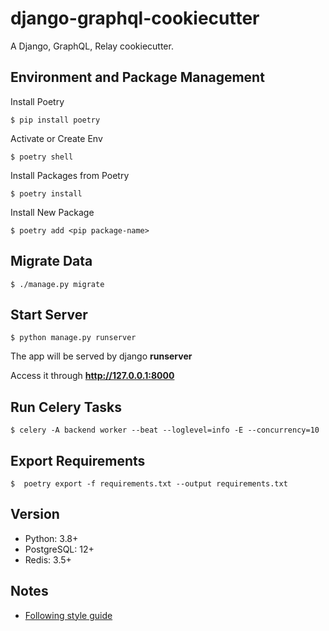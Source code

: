 # django-graphql-cookiecutter
A Django, GraphQL, Relay cookiecutter.

## Environment and Package Management
Install Poetry

    $ pip install poetry
    
Activate or Create Env    

    $ poetry shell
    
Install Packages from Poetry
  
    $ poetry install
    
Install New Package
  
    $ poetry add <pip package-name>    
    
## Migrate Data

    $ ./manage.py migrate
   
## Start Server

    $ python manage.py runserver

The app will be served by django **runserver**

Access it through **http://127.0.0.1:8000**
  
## Run Celery Tasks   

    $ celery -A backend worker --beat --loglevel=info -E --concurrency=10

## Export Requirements  

    $  poetry export -f requirements.txt --output requirements.txt


## Version
* Python: 3.8+
* PostgreSQL: 12+
* Redis: 3.5+

## Notes
* [Following style guide](https://github.com/reckonsys/guides)
